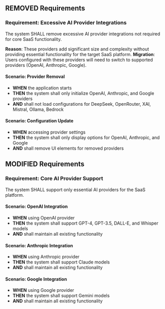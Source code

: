 ## REMOVED Requirements
### Requirement: Excessive AI Provider Integrations
The system SHALL remove excessive AI provider integrations not required for core SaaS functionality.

**Reason**: These providers add significant size and complexity without providing essential functionality for the target SaaS platform.
**Migration**: Users configured with these providers will need to switch to supported providers (OpenAI, Anthropic, Google).

#### Scenario: Provider Removal
- **WHEN** the application starts
- **THEN** the system shall only initialize OpenAI, Anthropic, and Google providers
- **AND** shall not load configurations for DeepSeek, OpenRouter, XAI, Mistral, Ollama, Bedrock

#### Scenario: Configuration Update
- **WHEN** accessing provider settings
- **THEN** the system shall only display options for OpenAI, Anthropic, and Google
- **AND** shall remove UI elements for removed providers

## MODIFIED Requirements
### Requirement: Core AI Provider Support
The system SHALL support only essential AI providers for the SaaS platform.

#### Scenario: OpenAI Integration
- **WHEN** using OpenAI provider
- **THEN** the system shall support GPT-4, GPT-3.5, DALL-E, and Whisper models
- **AND** shall maintain all existing functionality

#### Scenario: Anthropic Integration
- **WHEN** using Anthropic provider
- **THEN** the system shall support Claude models
- **AND** shall maintain all existing functionality

#### Scenario: Google Integration
- **WHEN** using Google provider
- **THEN** the system shall support Gemini models
- **AND** shall maintain all existing functionality


